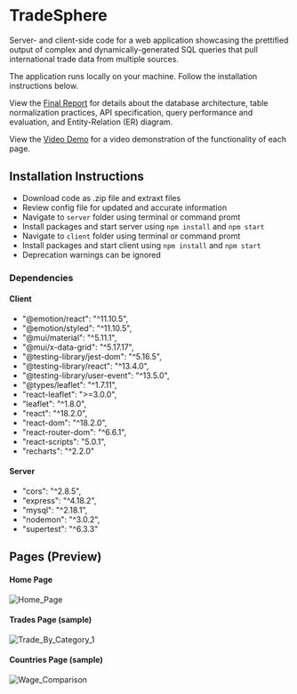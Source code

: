 # TradeSphere

Server- and client-side code for a web application showcasing the prettified output of complex and dynamically-generated SQL queries that pull international trade data from multiple sources.

The application runs locally on your machine. Follow the installation instructions below.

View the [Final Report](Final_Report.pdf) for details about the database architecture, table normalization practices, API specification, query performance and evaluation, and Entity-Relation (ER) diagram.

View the [Video Demo](https://drive.google.com/file/d/1Nybc92zDlOBBINsfdfigPUxMy5g0cNJv/view?usp=sharing) for a video demonstration of the functionality of each page.

## Installation Instructions 
- Download code as .zip file and extraxt files
- Review config file for updated and accurate information
- Navigate to `server` folder using terminal or command promt
- Install packages and start server using `npm install` and `npm start`
- Navigate to `client` folder using terminal or command promt
- Install packages and start client using `npm install` and `npm start`
- Deprecation warnings can be ignored

### Dependencies

#### Client
- "@emotion/react": "^11.10.5",
- "@emotion/styled": "^11.10.5",
- "@mui/material": "^5.11.1",
- "@mui/x-data-grid": "^5.17.17",
- "@testing-library/jest-dom": "^5.16.5",
- "@testing-library/react": "^13.4.0",
- "@testing-library/user-event": "^13.5.0",
- "@types/leaflet": "^1.7.11",
- "react-leaflet": ">=3.0.0",
- "leaflet": "^1.8.0",
- "react": "^18.2.0",
- "react-dom": "^18.2.0",
- "react-router-dom": "^6.6.1",
- "react-scripts": "5.0.1",
- "recharts": "^2.2.0"

#### Server
- "cors": "^2.8.5",
- "express": "^4.18.2",
- "mysql": "^2.18.1",
- "nodemon": "^3.0.2",
- "supertest": "^6.3.3"


## Pages (Preview)
#### Home Page

![Home_Page](https://github.com/itang1/TradeSphere/assets/24839492/eabc0dc5-62f1-4171-8add-31ecc9a6bbdb)

#### Trades Page (sample)

![Trade_By_Category_1](https://github.com/itang1/TradeSphere/assets/24839492/f5ad950a-7ddb-4088-9bac-6c2f7adafa49)

#### Countries Page (sample)

![Wage_Comparison](https://github.com/itang1/TradeSphere/assets/24839492/d7081b28-03e7-4577-9d49-047c52e5deca)

